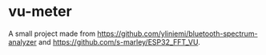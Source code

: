 # vu-meter
A small project made from https://github.com/yliniemi/bluetooth-spectrum-analyzer and https://github.com/s-marley/ESP32_FFT_VU.
